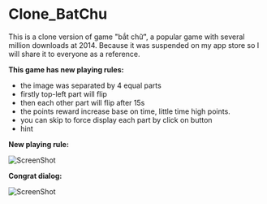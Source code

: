 # Clone_BatChu

This is a clone version of game "bắt chữ", a popular game with several million downloads at 2014. Because it was suspended on my app store so I will share it to everyone as a reference.

**This game has new playing rules:**
 - the image was separated by 4 equal parts
 - firstly top-left part will flip
 - then each other part will flip after 15s
 - the points reward increase base on time, little time high points.
 - you can skip to force display each part by click on button
 - hint 


**New playing rule:**

![ScreenShot](https://cloud.githubusercontent.com/assets/13033746/13117545/fb442e70-d5d2-11e5-9d34-e1aa3a2e35ed.png)

**Congrat dialog:**

![ScreenShot](https://cloud.githubusercontent.com/assets/13033746/13117547/fed59826-d5d2-11e5-8fd9-752e4362b218.png)


